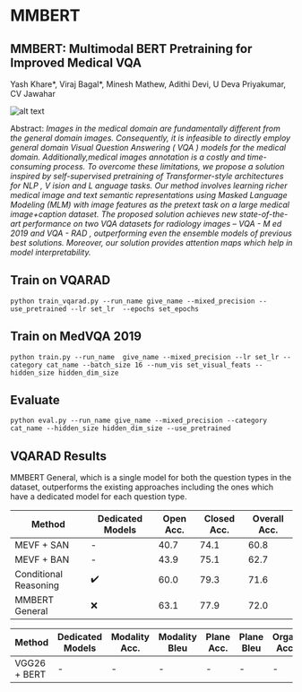 # MMBERT

## MMBERT: Multimodal BERT Pretraining for Improved Medical VQA
Yash Khare*, Viraj Bagal*, Minesh Mathew, Adithi Devi, U Deva Priyakumar, CV Jawahar

![alt text](https://github.com/VirajBagal/MMBERT/blob/main/qualitative.png?raw=true)

Abstract: *Images in the medical domain are fundamentally different from the general domain images. Consequently, it is infeasible to directly employ general domain Visual Question Answering ( VQA ) models for the medical domain. Additionally,medical images annotation is a costly and time-consuming
process. To overcome these limitations, we propose a solution inspired by self-supervised pretraining of Transformer-style architectures for NLP , V ision and L anguage tasks. Our
method involves learning richer medical image and text semantic representations using Masked Language Modeling
(MLM) with image features as the pretext task on a large medical image+caption dataset. The proposed solution achieves
new state-of-the-art performance on two VQA datasets for
radiology images – VQA - M ed 2019 and VQA - RAD , outperforming even the ensemble models of previous best solutions.
Moreover, our solution provides attention maps which help
in model interpretability.*

## Train on VQARAD

```
python train_vqarad.py --run_name give_name --mixed_precision --use_pretrained --lr set_lr  --epochs set_epochs
```

## Train on MedVQA 2019

```
python train.py --run_name  give_name --mixed_precision --lr set_lr --category cat_name --batch_size 16 --num_vis set_visual_feats --hidden_size hidden_dim_size
```

## Evaluate 

```
python eval.py --run_name give_name --mixed_precision --category cat_name --hidden_size hidden_dim_size --use_pretrained
```

## VQARAD Results

MMBERT General, which is a single model for both the question types
in the dataset, outperforms the existing approaches including
the ones which have a dedicated model for each question
type.

| Method | Dedicated Models | Open Acc. | Closed Acc. | Overall Acc. |
| --- | --- | --- | --- | --- | 
| MEVF + SAN | - | 40.7 | 74.1 | 60.8 |
| MEVF + BAN | - | 43.9 | 75.1 | 62.7 |
| Conditional Reasoning | :heavy_check_mark: | 60.0 | 79.3 | 71.6 |
| MMBERT General | :x: | 63.1 | 77.9 | 72.0 | 



| Method | Dedicated Models | Modality Acc. | Modality Bleu | Plane Acc. | Plane Bleu | Organ Acc. | Organ Bleu | Abnormality Acc. | Abnormality Bleu | Yes/No Acc. | Yes/No Bleu | Overall Acc. | Overall Bleu | 
| --- | --- | --- | --- | --- | --- | --- | --- | --- | --- | --- | --- | --- | --- | 
| VGG26 + BERT | - | - | - | - | - | - | - | - | - | - | - | 62.4 | 64.4 |
